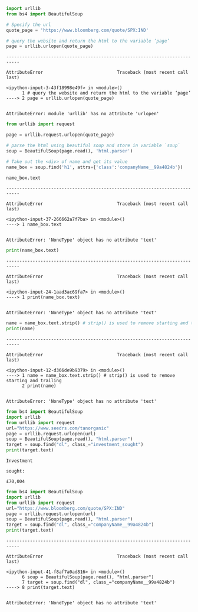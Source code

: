 

```python
import urllib
from bs4 import BeautifulSoup
```


```python
# Specify the url
quote_page = 'https://www.bloomberg.com/quote/SPX:IND'
```


```python
# query the website and return the html to the variable ‘page’
page = urllib.urlopen(quote_page)
```


    ---------------------------------------------------------------------------

    AttributeError                            Traceback (most recent call last)

    <ipython-input-3-43f18998e49f> in <module>()
          1 # query the website and return the html to the variable ‘page’
    ----> 2 page = urllib.urlopen(quote_page)
    

    AttributeError: module 'urllib' has no attribute 'urlopen'



```python
from urllib import request
```


```python
page = urllib.request.urlopen(quote_page)
```


```python
# parse the html using beautiful soup and store in variable `soup`
soup = BeautifulSoup(page.read(), 'html.parser')
```


```python
# Take out the <div> of name and get its value
name_box = soup.find('h1', attrs={'class':'companyName__99a4824b'})
```


```python
name_box.text
```


    ---------------------------------------------------------------------------

    AttributeError                            Traceback (most recent call last)

    <ipython-input-37-266662a7f7ba> in <module>()
    ----> 1 name_box.text
    

    AttributeError: 'NoneType' object has no attribute 'text'



```python
print(name_box.text)
```


    ---------------------------------------------------------------------------

    AttributeError                            Traceback (most recent call last)

    <ipython-input-24-1aad3ac69fa7> in <module>()
    ----> 1 print(name_box.text)
    

    AttributeError: 'NoneType' object has no attribute 'text'



```python
name = name_box.text.strip() # strip() is used to remove starting and trailing
print(name)
```


    ---------------------------------------------------------------------------

    AttributeError                            Traceback (most recent call last)

    <ipython-input-12-d366de9b9379> in <module>()
    ----> 1 name = name_box.text.strip() # strip() is used to remove starting and trailing
          2 print(name)
    

    AttributeError: 'NoneType' object has no attribute 'text'



```python
from bs4 import BeautifulSoup
import urllib
from urllib import request
url="https://www.seedrs.com/tanorganic"
page = urllib.request.urlopen(url)
soup = BeautifulSoup(page.read(), "html.parser")
target = soup.find("dl", class_="investment_sought")
print(target.text)

```

    
    
    Investment
    
    sought:
    
    £70,004
    
    


```python
from bs4 import BeautifulSoup
import urllib
from urllib import request
url="https://www.bloomberg.com/quote/SPX:IND"
page = urllib.request.urlopen(url)
soup = BeautifulSoup(page.read(), "html.parser")
target = soup.find("dl", class_="companyName__99a4824b")
print(target.text)
```


    ---------------------------------------------------------------------------

    AttributeError                            Traceback (most recent call last)

    <ipython-input-41-f8af7a0ad816> in <module>()
          6 soup = BeautifulSoup(page.read(), "html.parser")
          7 target = soup.find("dl", class_="companyName__99a4824b")
    ----> 8 print(target.text)
    

    AttributeError: 'NoneType' object has no attribute 'text'

